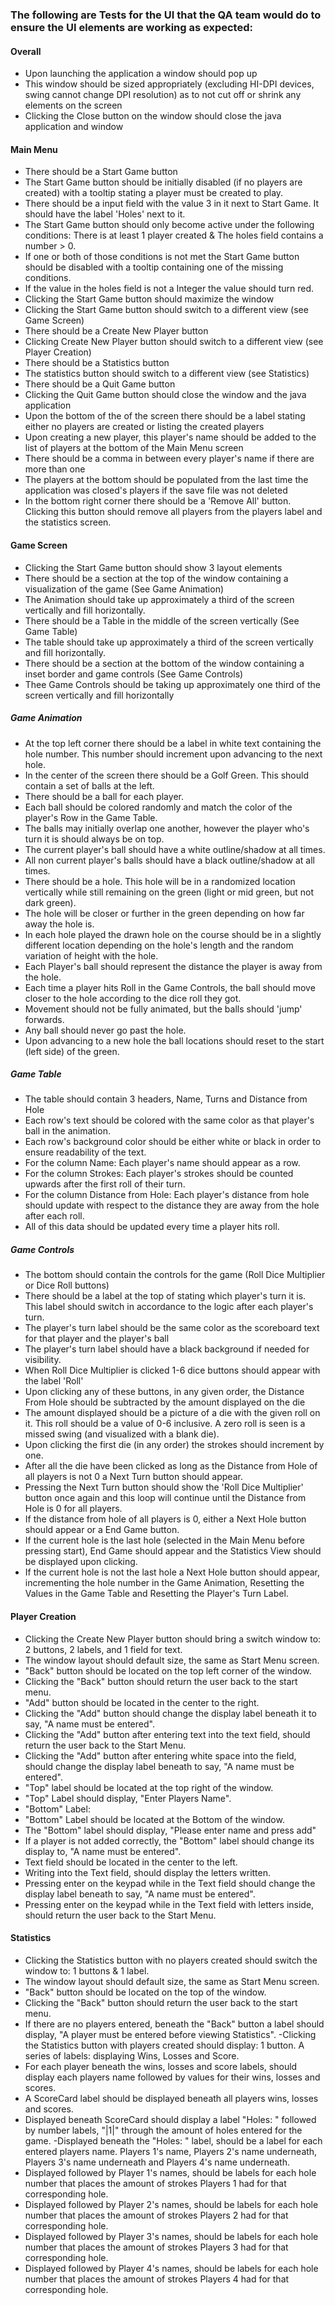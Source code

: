 ### The following are Tests for the UI that the QA team would do to ensure the UI elements are working as expected:

#### Overall

- Upon launching the application a window should pop up
- This window should be sized appropriately (excluding HI-DPI devices, swing cannot change DPI resolution) as to not cut off or shrink any elements on the screen
- Clicking the Close button on the window should close the java application and window

#### Main Menu

- There should be a Start Game button
- The Start Game button should be initially disabled (if no players are created) with a tooltip stating a player must be created to play.
- There should be a input field with the value 3 in it next to Start Game. It should have the label 'Holes' next to it.
- The Start Game button should only become active under the following conditions: There is at least 1 player created & The holes field contains a number > 0.
- If one or both of those conditions is not met the Start Game button should be disabled with a tooltip containing one of the missing conditions.
- If the value in the holes field is not a Integer the value should turn red.
- Clicking the Start Game button should maximize the window
- Clicking the Start Game button should switch to a different view (see Game Screen)
- There should be a Create New Player button
- Clicking Create New Player button should switch to a different view (see Player Creation)
- There should be a Statistics button
- The statistics button should switch to a different view (see Statistics)
- There should be a Quit Game button
- Clicking the Quit Game button should close the window and the java application
- Upon the bottom of the of the screen there should be a label stating either no players are created or listing the created players
- Upon creating a new player, this player's name should be added to the list of players at the bottom of the Main Menu screen
- There should be a comma in between every player's name if there are more than one
- The players at the bottom should be populated from the last time the application was closed's players if the save file was not deleted
- In the bottom right corner there should be a 'Remove All' button. Clicking this button should remove all players from the players label and the statistics screen.

#### Game Screen

- Clicking the Start Game button should show 3 layout elements
- There should be a section at the top of the window containing a visualization of the game (See Game Animation)
- The Animation should take up approximately a third of the screen vertically and fill horizontally.
- There should be a Table in the middle of the screen vertically (See Game Table)
- The table should take up approximately a third of the screen vertically and fill horizontally.
- There should be a section at the bottom of the window containing a inset border and game controls (See Game Controls)
- Thee Game Controls should be taking up approximately one third of the screen vertically and fill horizontally

##### Game Animation

- At the top left corner there should be a label in white text containing the hole number. This number should increment upon advancing to the next hole.
- In the center of the screen there should be a Golf Green. This should contain a set of balls at the left.
- There should be a ball for each player.
- Each ball should be colored randomly and match the color of the player's Row in the Game Table.
- The balls may initially overlap one another, however the player who's turn it is should always be on top.
- The current player's ball should have a white outline/shadow at all times.
- All non current player's balls should have a black outline/shadow at all times.
- There should be a hole. This hole will be in a randomized location vertically while still remaining on the green (light or mid green, but not dark green).
- The hole will be closer or further in the green depending on how far away the hole is.
- In each hole played the drawn hole on the course should be in a slightly different location depending on the hole's length and the random variation of height with the hole.
- Each Player's ball should represent the distance the player is away from the hole.
- Each time a player hits Roll in the Game Controls, the ball should move closer to the hole according to the dice roll they got.
- Movement should not be fully animated, but the balls should 'jump' forwards.
- Any ball should never go past the hole.
- Upon advancing to a new hole the ball locations should reset to the start (left side) of the green.

##### Game Table
- The table should contain 3 headers, Name, Turns and Distance from Hole
- Each row's text should be colored with the same color as that player's ball in the animation.
- Each row's background color should be either white or black in order to ensure readability of the text.
- For the column Name: Each player's name should appear as a row.
- For the column Strokes: Each player's strokes should be counted upwards after the first roll of their turn.
- For the column Distance from Hole: Each player's distance from hole should update with respect to the distance they are away from the hole after each roll.
- All of this data should be updated every time a player hits roll.

##### Game Controls
- The bottom should contain the controls for the game (Roll Dice Multiplier or Dice Roll buttons)
- There should be a label at the top of stating which player's turn it is. This label should switch in accordance to the logic after each player's turn.
- The player's turn label should be the same color as the scoreboard text for that player and the player's ball
- The player's turn label should have a black background if needed for visibility.
- When Roll Dice Multiplier is clicked 1-6 dice buttons should appear with the label 'Roll'
- Upon clicking any of these buttons, in any given order, the Distance From Hole should be subtracted by the amount displayed on the die
- The amount displayed should be a picture of a die with the given roll on it. This roll should be a value of 0-6 inclusive. A zero roll is seen is a missed swing (and visualized with a blank die).
- Upon clicking the first die (in any order) the strokes should increment by one.
- After all the die have been clicked as long as the Distance from Hole of all players is not 0 a Next Turn button should appear.
- Pressing the Next Turn button should show the 'Roll Dice Multiplier' button once again and this loop will continue until the Distance from Hole is 0 for all players.
- If the distance from hole of all players is 0, either a Next Hole button should appear or a End Game button.
- If the current hole is the last hole (selected in the Main Menu before pressing start), End Game should appear and the Statistics View should be displayed upon clicking.
- If the current hole is not the last hole a Next Hole button should appear, incrementing the hole number in the Game Animation, Resetting the Values in the Game Table and Resetting the Player's Turn Label.

#### Player Creation

- Clicking the Create New Player button should bring a switch window to: 2 buttons, 2 labels, and 1 field for text. 
- The window layout should default size, the same as Start Menu screen. 
- "Back" button should be located on the top left corner of the window.
- Clicking the "Back" button should return the user back to the start menu. 
- "Add" button should be located in the center to the right. 
- Clicking the "Add" button should change the display label beneath it to say, "A name must be entered".
- Clicking the "Add" button after entering text into the text field, should return the user back to the Start Menu. 
- Clicking the "Add" button after entering white space into the field, should change the display label beneath to say, "A name must be entered".
- "Top" label should be located at the top right of the window. 
- "Top" Label should display, "Enter Players Name".
- "Bottom" Label: 
- "Bottom" Label should be located at the Bottom of the window. 
- The "Bottom" label should display, "Please enter name and press add"
- If a player is not added correctly, the "Bottom" label should change its display to, "A name must be entered".
- Text field should be located in the center to the left. 
- Writing into the Text field, should display the letters written. 
- Pressing enter on the keypad while in the Text field should change the display label beneath to say, "A name must be entered".
- Pressing enter on the keypad while in the Text field with letters inside, should return the user back to the Start Menu.   

#### Statistics

- Clicking the Statistics button with no players created should switch the window to: 1 buttons & 1 label. 
- The window layout should default size, the same as Start Menu screen. 
- "Back" button should be located on the top of the window.
- Clicking the "Back" button should return the user back to the start menu. 
- If there are no players entered, beneath the "Back" button a label should display, "A player must be entered before viewing Statistics".
-Clicking the Statistics button with players created should display: 1 button. A series of labels: displaying Wins, Losses and Score. 
- For each player beneath the wins, losses and score labels, should display each players name followed by values for their wins, losses and scores.  
- A ScoreCard label should be displayed beneath all players wins, losses and scores. 
- Displayed beneath ScoreCard should display a label "Holes: " followed by number labels, "|1|" through the amount of holes entered for the game.
-Displayed beneath the "Holes: " label, should be a label for each entered players name. Players 1's name, Players 2's name underneath, Players 3's name underneath and Players 4's name underneath. 
- Displayed followed by Player 1's  names, should be labels for each hole number that places the amount of strokes Players 1 had for that corresponding hole.
- Displayed followed by Player 2's  names, should be labels for each hole number that places the amount of strokes Players 2 had for that corresponding  hole.
- Displayed followed by Player 3's  names, should be labels for each hole number that places the amount of strokes Players 3 had for that corresponding hole.
- Displayed followed by Player 4's  names, should be labels for each hole number that places the amount of strokes Players 4 had for that corresponding hole.    